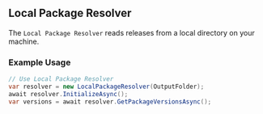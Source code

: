 ## Local Package Resolver

The `Local Package Resolver` reads releases from a local directory on your machine.

### Example Usage

```csharp
// Use Local Package Resolver
var resolver = new LocalPackageResolver(OutputFolder);
await resolver.InitializeAsync();
var versions = await resolver.GetPackageVersionsAsync();
```